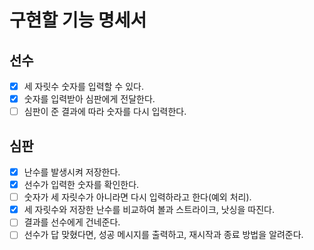 # 구현할 기능 명세서

## 선수
- [X] 세 자릿수 숫자를 입력할 수 있다.
- [x] 숫자를 입력받아 심판에게 전달한다.
- [ ] 심판이 준 결과에 따라 숫자를 다시 입력한다.

## 심판
- [x] 난수를 발생시켜 저장한다.
- [x] 선수가 입력한 숫자를 확인한다.
- [ ] 숫자가 세 자릿수가 아니라면 다시 입력하라고 한다(예외 처리).
- [x] 세 자릿수와 저장한 난수를 비교하여 볼과 스트라이크, 낫싱을 따진다.
- [ ] 결과를 선수에게 건네준다.
- [ ] 선수가 답 맞혔다면, 성공 메시지를 출력하고, 재시작과 종료 방법을 알려준다.
